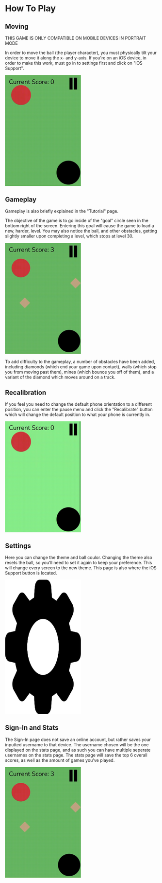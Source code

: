 # How To Play
## Moving

THIS GAME IS ONLY COMPATIBLE ON MOBILE DEVICES IN PORTRAIT MODE

In order to move the ball (the player character), you must physically tilt your device to move it along the x- and y-axis.
If you're on an iOS device, in order to make this work, must go in to settings first and click on "iOS Support".

<img src="/myPWA/public/gifs/moving.gif" width="250" height="364.67"/>

## Gameplay

Gameplay is also briefly explained in the "Tutorial" page.

The objective of the game is to go inside of the "goal" circle seen in the bottom right of the screen. Entering this goal will cause the game to load a new, harder, level. You may also notice the ball, and other obstacles, getting slightly smaller upon completing a level, which stops at level 30.

<img src="/myPWA/public/gifs/goal.gif" width="250" height="364.67"/>

To add difficulty to the gameplay, a number of obstacles have been added, including diamonds (which end your game upon contact), walls (which stop you from moving past them), mines (which bounce you off of them), and a variant of the diamond which moves around on a track.

## Recalibration

If you feel you need to change the default phone orientation to a different position, you can enter the pause menu and click the "Recalibrate" button which will change the default position to what your phone is currently in.

<img src="/myPWA/public/gifs/calibrate.gif" width="250" height="364.67"/>

## Settings

Here you can change the theme and ball coulor. Changing the theme also resets the ball, so you'll need to set it again to keep your preference. This will change every screen to the new theme.
This page is also where the iOS Support button is located.

<img src="/myPWA/public/icons/settings.png" width="250" height="441.52"/>

## Sign-In and Stats

The Sign-In page does not save an online account, but rather saves your inputted username to that device. The username chosen will be the one displayed on the stats page, and as such you can have multiple seperate usernames on the stats page. 
The stats page will save the top 6 overall scores, as well as the amount of games you've played.

<img src="/myPWA/public/gifs/goal.gif" width="250" height="364.67"/>
